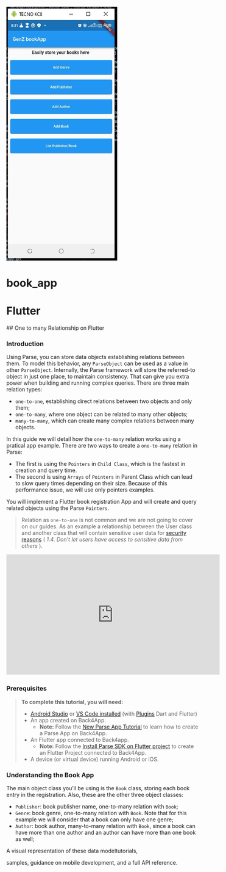 ![Screenshot](bookapp.jpg)



# book_app

# Flutter

[](https://www.back4app.com/docs/flutter/parse-sdk/data-objects/flutter-one-to-many-relationship#more)## One to many Relationship on Flutter

### Introduction

Using Parse, you can store data objects establishing relations between them. To model this behavior, any `ParseObject` can be used as a value in other `ParseObject`. Internally, the Parse framework will store the referred-to object in just one place, to maintain consistency. That can give you extra power when building and running complex queries. There are three main relation types:

* `one-to-one`, establishing direct relations between two objects and only them;
* `one-to-many`, where one object can be related to many other objects;
* `many-to-many`, which can create many complex relations between many objects.

In this guide we will detail how the `one-to-many` relation works using a pratical app example. There are two ways to create a `one-to-many` relation in Parse:

* The first is using the `Pointers` in `Child Class`, which is the fastest in creation and query time.
* The second is using `Arrays` of `Pointers` in Parent Class which can lead to slow query times depending on their size. Because of this performance issue, we will use only pointers examples.

You will implement a Flutter book registration App and will create and query related objects using the Parse `Pointers`.

> Relation as `one-to-one` is not common and we are not going to cover on our guides. As an example a relationship between the User class and another class that will contain sensitive user data for [security reasons](https://blog.back4app.com/parse-server-best-practices/) ( *1.4. Don’t let users have access to sensitive data from others* ).

<iframe width="560" height="315" src="https://www.youtube.com/embed/b6fdFD0hlJo" title="YouTube video player" frameborder="0" allow="accelerometer; autoplay; clipboard-write; encrypted-media; gyroscope; picture-in-picture" allowfullscreen=""></iframe>

### Prerequisites

> **To complete this tutorial, you will need:**
>
> * [Android Studio](https://developer.android.com/studio) or [VS Code installed](https://code.visualstudio.com/) (with [Plugins](https://flutter.dev/docs/get-started/editor) Dart and Flutter)
> * An app created on Back4App.
>   * **Note:** Follow the [New Parse App Tutorial](https://www.back4app.com/docs/get-started/new-parse-app) to learn how to create a Parse App on Back4App.
> * An Flutter app connected to Back4app.
>   * **Note:** Follow the [Install Parse SDK on Flutter project](https://www.back4app.com/docs/flutter/parse-sdk/parse-flutter-sdk "Create New App Tutorial") to create an Flutter Project connected to Back4App.
> * A device (or virtual device) running Android or iOS.

### Understanding the Book App

The main object class you’ll be using is the `Book` class, storing each book entry in the registration. Also, these are the other three object classes:

* `Publisher`: book publisher name, one-to-many relation with `Book`;
* `Genre`: book genre, one-to-many relation with `Book`. Note that for this example we will consider that a book can only have one genre;
* `Author`: book author, many-to-many relation with `Book`, since a book can have more than one author and an author can have more than one book as well;

A visual representation of these data modeltutorials,

samples, guidance on mobile development, and a full API reference.
